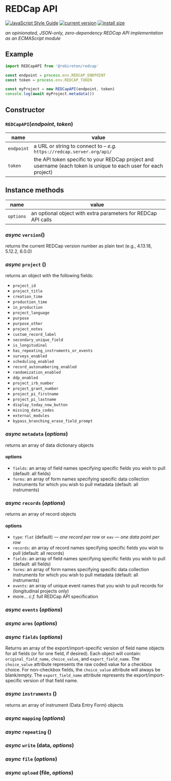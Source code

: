 # REDCap API

[![JavaScript Style Guide](https://img.shields.io/badge/code_style-standard-brightgreen.svg)](https://standardjs.com)
[![current version](https://img.shields.io/npm/v/@robireton/redcap)](https://www.npmjs.com/package/@robireton/redcap)
[![install size](https://packagephobia.com/badge?p=@robireton/redcap)](https://packagephobia.com/result?p=@robireton/redcap)

*an opinionated, JSON-only, zero-dependency REDCap API implementation as an ECMAScript module*

## Example
```js
import REDCapAPI from '@robireton/redcap'

const endpoint = process.env.REDCAP_ENDPOINT
const token = process.env.REDCAP_TOKEN

const myProject = new REDCapAPI(endpoint, token)
console.log(await myProject.metadata())
```

## Constructor

### `REDCapAPI`(*endpoint*, *token*)

| name | value |
| ---- | ----- |
| `endpoint` | a URL or string to connect to – *e.g.* `https://redcap.server.org/api/` |
| `token` | the API token specific to your REDCap project and username (each token is unique to each user for each project) |


## Instance methods

| name | value |
| ---- | ----- |
| `options` | an optional object with extra parameters for REDCap API calls |

### *async* `version`()

returns the current REDCap version number as plain text (e.g., 4.13.18, 5.12.2, 6.0.0)

### *async*  `project` ()

returns an object with the following fields:

* `project_id`
* `project_title`
* `creation_time`
* `production_time`
* `in_production`
* `project_language`
* `purpose`
* `purpose_other`
* `project_notes`
* `custom_record_label`
* `secondary_unique_field`
* `is_longitudinal`
* `has_repeating_instruments_or_events`
* `surveys_enabled`
* `scheduling_enabled`
* `record_autonumbering_enabled`
* `randomization_enabled`
* `ddp_enabled`
* `project_irb_number`
* `project_grant_number`
* `project_pi_firstname`
* `project_pi_lastname`
* `display_today_now_button`
* `missing_data_codes`
* `external_modules`
* `bypass_branching_erase_field_prompt`

### *async*  `metadata` (*options*)

returns an array of data dictionary objects

#### options
* `fields`: an array of field names specifying specific fields you wish to pull (default: all fields)
* `forms`: an array of form names specifying specific data collection instruments for which you wish to pull metadata (default: all instruments)

### *async*  `records` (*options*)

returns an array of record objects

#### options
* `type`: `flat` (default) — *one record per row* or `eav` — *one data point per row*
* `records`: an array of record names specifying specific fields you wish to pull (default: all records)
* `fields`: an array of field names specifying specific fields you wish to pull (default: all fields)
* `forms`: an array of form names specifying specific data collection instruments for which you wish to pull metadata (default: all instruments)
* `events`: an array of unique event names that you wish to pull records for (longitudinal projects only)
* more… *c.f.* full REDCap API specification

### *async*  `events` (*options*)
### *async*  `arms` (*options*)
### *async*  `fields` (*options*)

Returns an array of the export/import-specific version of field name objects for all fields (or for one field, if desired). Each object will contain: `original_field_name`, `choice_value`, and `export_field_name`. The `choice_value` attribute represents the raw coded value for a checkbox choice. For non-checkbox fields, the `choice_value` attribute will always be blank/empty. The `export_field_name` attribute represents the export/import-specific version of that field name.

### *async*  `instruments` ()

returns an array of instrument (Data Entry Form) objects

### *async*  `mapping` (*options*)
### *async*  `repeating` ()
### *async*  `write` (data, *options*)
### *async*  `file` (*options*)
### *async*  `upload` (file, *options*)
